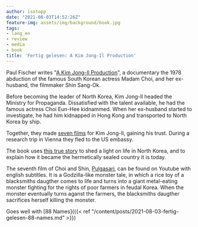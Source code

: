 ```yaml
---
author: isotopp
date: "2021-08-03T14:52:26Z"
feature-img: assets/img/background/book.jpg
tags:
- lang_en
- review
- media
- book
title: 'Fertig gelesen: A Kim Jong-Il Production'
---
```


Paul Fischer writes "[A Kim Jong-Il Production](https://www.amazon.de/gp/product/B00OMH54L2)", a documentary the 1978 abduction of the famous South Korean actress Madam Choi, and her ex-husband, the filmmaker Shin Sang-Ok.

Before becoming the leader of North Korea, Kim Jong-Il headed the Ministry for Propaganda.
Dissatisfied with the talent available, he had the famous actress Choi Eun-Hee kidnammed.
When her ex-husband started to investigate, he had him kidnapped in Hong Kong and transported to North Korea by ship.

Together, they made [seven films](https://en.wikipedia.org/wiki/Abduction_of_Shin_Sang-ok_and_Choi_Eun-hee#Films) for Kim Jong-Il, gaining his trust.
During a research trip in Vienna they fled to the US embassy.

The book uses [this true story](https://en.wikipedia.org/wiki/Abduction_of_Shin_Sang-ok_and_Choi_Eun-hee) to shed a light on life in North Korea, and to explain how it became the hermetically sealed country it is today.

The seventh film of Choi and Shin, [Pulgasari](https://www.youtube.com/watch?v=eCKSR0JArUQ), can be found on Youtube with english subtitles. It is a Godzilla-like monster tale, in which a rice toy of a blacksmiths daugther comes to life and turns into a giant metal-eating monster fighting for the rights of poor farmers in feudal Korea. When the monster eventually turns aganst the farmers, the blacksmiths daugther sacrifices herself killing the monster.

Goes well with [88 Names]({{< ref "/content/posts/2021-08-03-fertig-gelesen-88-names.md" >}})
